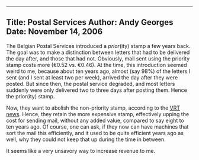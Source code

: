 -----
Title:  Postal Services
Author: Andy Georges
Date: November 14, 2006
----







The Belgian Postal Services introduced a *prior*(ity) stamp a few years
back. The goal was to make a distinction between letters that had to be
delivered the day after, and those that had not. Obviously, mail sent
using the priority stamp costs more (€0.52 vs. €0.46). At the time, this
introduction seemed weird to me, because about ten years ago, almost
(say 98%) of the letters I sent (and I sent at least two per week),
arrived the day after they were posted. But since then, the postal
service degraded, and most letters suddenly were only delivered two to
three days after posting them. Hence the prior(ity) stamp.


Now, they want to abolish the non-priority stamp, according to the [VRT
news](http://www.vrtnieuws.net/nieuwsnet_master/versie2/nieuws/details/061114Prior/index.shtml).
Hence, they retain the more expensive stamp, effectively upping the cost
for sending mail, without any added value, compared to say eight to ten
years ago. Of course, one can ask, if they now can have machines that
sort the mail this efficiently, and it used to be quite efficient years
ago as well, why they could not keep that up during the time in between.


It seems like a very unsavory way to increase revenue to me.




